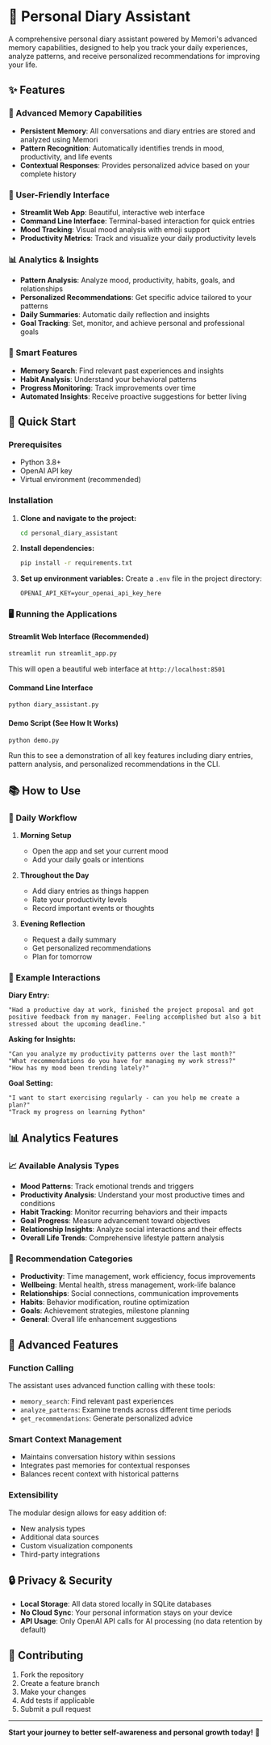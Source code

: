 # 🌟 Personal Diary Assistant

A comprehensive personal diary assistant powered by Memori's advanced memory capabilities, designed to help you track your daily experiences, analyze patterns, and receive personalized recommendations for improving your life.

## ✨ Features

### 🧠 Advanced Memory Capabilities
- **Persistent Memory**: All conversations and diary entries are stored and analyzed using Memori
- **Pattern Recognition**: Automatically identifies trends in mood, productivity, and life events
- **Contextual Responses**: Provides personalized advice based on your complete history

### 📱 User-Friendly Interface
- **Streamlit Web App**: Beautiful, interactive web interface
- **Command Line Interface**: Terminal-based interaction for quick entries
- **Mood Tracking**: Visual mood analysis with emoji support
- **Productivity Metrics**: Track and visualize your daily productivity levels

### 📊 Analytics & Insights
- **Pattern Analysis**: Analyze mood, productivity, habits, goals, and relationships
- **Personalized Recommendations**: Get specific advice tailored to your patterns
- **Daily Summaries**: Automatic daily reflection and insights
- **Goal Tracking**: Set, monitor, and achieve personal and professional goals

### 🎯 Smart Features
- **Memory Search**: Find relevant past experiences and insights
- **Habit Analysis**: Understand your behavioral patterns
- **Progress Monitoring**: Track improvements over time
- **Automated Insights**: Receive proactive suggestions for better living

## 🚀 Quick Start

### Prerequisites
- Python 3.8+
- OpenAI API key
- Virtual environment (recommended)

### Installation

1. **Clone and navigate to the project:**
   ```bash
   cd personal_diary_assistant
   ```

2. **Install dependencies:**
   ```bash
   pip install -r requirements.txt
   ```

3. **Set up environment variables:**
   Create a `.env` file in the project directory:
   ```env
   OPENAI_API_KEY=your_openai_api_key_here
   ```

### 🖥️ Running the Applications

#### Streamlit Web Interface (Recommended)
```bash
streamlit run streamlit_app.py
```
This will open a beautiful web interface at `http://localhost:8501`

#### Command Line Interface
```bash
python diary_assistant.py
```

#### Demo Script (See How It Works)
```bash
python demo.py
```
Run this to see a demonstration of all key features including diary entries, pattern analysis, and personalized recommendations in the CLI.

## 📚 How to Use

### 🌅 Daily Workflow

1. **Morning Setup**
   - Open the app and set your current mood
   - Add your daily goals or intentions

2. **Throughout the Day**
   - Add diary entries as things happen
   - Rate your productivity levels
   - Record important events or thoughts

3. **Evening Reflection**
   - Request a daily summary
   - Get personalized recommendations
   - Plan for tomorrow

### 💬 Example Interactions

**Diary Entry:**
```
"Had a productive day at work, finished the project proposal and got positive feedback from my manager. Feeling accomplished but also a bit stressed about the upcoming deadline."
```

**Asking for Insights:**
```
"Can you analyze my productivity patterns over the last month?"
"What recommendations do you have for managing my work stress?"
"How has my mood been trending lately?"
```

**Goal Setting:**
```
"I want to start exercising regularly - can you help me create a plan?"
"Track my progress on learning Python"
```

## 📊 Analytics Features

### 📈 Available Analysis Types
- **Mood Patterns**: Track emotional trends and triggers
- **Productivity Analysis**: Understand your most productive times and conditions
- **Habit Tracking**: Monitor recurring behaviors and their impacts
- **Goal Progress**: Measure advancement toward objectives
- **Relationship Insights**: Analyze social interactions and their effects
- **Overall Life Trends**: Comprehensive lifestyle pattern analysis

### 🎯 Recommendation Categories
- **Productivity**: Time management, work efficiency, focus improvements
- **Wellbeing**: Mental health, stress management, work-life balance
- **Relationships**: Social connections, communication improvements
- **Habits**: Behavior modification, routine optimization
- **Goals**: Achievement strategies, milestone planning
- **General**: Overall life enhancement suggestions

## 🔮 Advanced Features

### Function Calling
The assistant uses advanced function calling with these tools:
- `memory_search`: Find relevant past experiences
- `analyze_patterns`: Examine trends across different time periods
- `get_recommendations`: Generate personalized advice

### Smart Context Management
- Maintains conversation history within sessions
- Integrates past memories for contextual responses
- Balances recent context with historical patterns

### Extensibility
The modular design allows for easy addition of:
- New analysis types
- Additional data sources
- Custom visualization components
- Third-party integrations

## 🔒 Privacy & Security

- **Local Storage**: All data stored locally in SQLite databases
- **No Cloud Sync**: Your personal information stays on your device
- **API Usage**: Only OpenAI API calls for AI processing (no data retention by default)

## 🤝 Contributing

1. Fork the repository
2. Create a feature branch
3. Make your changes
4. Add tests if applicable
5. Submit a pull request

---

**Start your journey to better self-awareness and personal growth today!** 🌟
